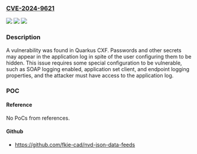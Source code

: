 ### [CVE-2024-9621](https://cve.mitre.org/cgi-bin/cvename.cgi?name=CVE-2024-9621)
![](https://img.shields.io/static/v1?label=Product&message=Red%20Hat%20Build%20of%20Apache%20Camel%204.4%20for%20Quarkus%203.8&color=blue)
![](https://img.shields.io/static/v1?label=Version&message=n%2Fa&color=blue)
![](https://img.shields.io/static/v1?label=Vulnerability&message=Insertion%20of%20Sensitive%20Information%20into%20Log%20File&color=brighgreen)

### Description

A vulnerability was found in Quarkus CXF. Passwords and other secrets may appear in the  application log in spite of the user configuring them to be hidden. This issue requires some special configuration to be vulnerable, such as SOAP logging enabled, application set client, and endpoint logging properties, and the attacker must have access to the application log.

### POC

#### Reference
No PoCs from references.

#### Github
- https://github.com/fkie-cad/nvd-json-data-feeds

